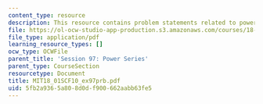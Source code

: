 ```yaml
---
content_type: resource
description: This resource contains problem statements related to power series.
file: https://ol-ocw-studio-app-production.s3.amazonaws.com/courses/18-01sc-single-variable-calculus-fall-2010/5fb2a9365a808d0df900662aabb63fe5_MIT18_01SCF10_ex97prb.pdf
file_type: application/pdf
learning_resource_types: []
ocw_type: OCWFile
parent_title: 'Session 97: Power Series'
parent_type: CourseSection
resourcetype: Document
title: MIT18_01SCF10_ex97prb.pdf
uid: 5fb2a936-5a80-8d0d-f900-662aabb63fe5
---
```

